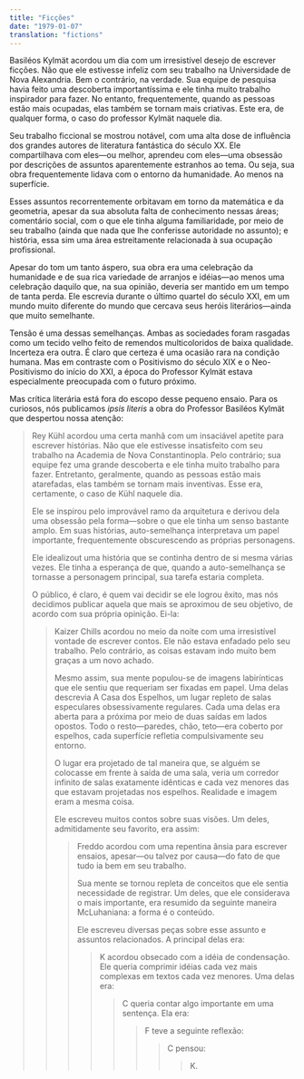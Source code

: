 ```yaml
---
title: "Ficções"
date: "1979-01-07"
translation: "fictions"
---
```


Basiléos Kylmät acordou um dia com um irresistível desejo de escrever ficções. Não que ele estivesse infeliz com seu trabalho na Universidade de Nova Alexandria. Bem o contrário, na verdade. Sua equipe de pesquisa havia feito uma descoberta importantíssima e ele tinha muito trabalho inspirador para fazer. No entanto, frequentemente, quando as pessoas estão mais ocupadas, elas também se tornam mais criativas. Este era, de qualquer forma, o caso do professor Kylmät naquele dia.

Seu trabalho ficcional se mostrou notável, com uma alta dose de influência dos grandes autores de literatura fantástica do século XX. Ele compartilhava com eles—ou melhor, aprendeu com eles—uma obsessão por descrições de assuntos aparentemente estranhos ao tema. Ou seja, sua obra frequentemente lidava com o entorno da humanidade. Ao menos na superfície.

Esses assuntos recorrentemente orbitavam em torno da matemática e da geometria, apesar da sua absoluta falta de conhecimento nessas áreas; comentário social, com o que ele tinha alguma familiaridade, por meio de seu trabalho (ainda que nada que lhe conferisse autoridade no assunto); e história, essa sim uma área estreitamente relacionada à sua ocupação profissional.

Apesar do tom um tanto áspero, sua obra era uma celebração da humanidade e de sua rica variedade de arranjos e idéias—ao menos uma celebração daquilo que, na sua opinião, deveria ser mantido em um tempo de tanta perda. Ele escrevia durante o último quartel do século XXI, em um mundo muito diferente do mundo que cercava seus heróis literários—ainda que muito semelhante.

Tensão é uma dessas semelhanças. Ambas as sociedades foram rasgadas como um tecido velho feito de remendos multicoloridos de baixa qualidade. Incerteza era outra. É claro que certeza é uma ocasião rara na condição humana. Mas em contraste com o Positivismo do século XIX e o Neo-Positivismo do início do XXI, a época do Professor Kylmät estava especialmente preocupada com o futuro próximo.

Mas crítica literária está fora do escopo desse pequeno ensaio. Para os curiosos, nós publicamos *ipsis literis* a obra do Professor Basiléos Kylmät que despertou nossa atenção:

> Rey Kühl acordou uma certa manhã com um insaciável apetite para escrever histórias. Não que ele estivesse insatisfeito com seu trabalho na Academia de Nova Constantinopla. Pelo contrário; sua equipe fez uma grande descoberta e ele tinha muito trabalho para fazer. Entretanto, geralmente, quando as pessoas estão mais atarefadas, elas também se tornam mais inventivas. Esse era, certamente, o caso de Kühl naquele dia.
> 
> Ele se inspirou pelo improvável ramo da arquitetura e derivou dela uma obsessão pela forma—sobre o que ele tinha um senso bastante amplo. Em suas histórias, auto-semelhança interpretava um papel importante, frequentemente obscurescendo as próprias personagens.
> 
> Ele idealizout uma história que se continha dentro de si mesma várias vezes. Ele tinha a esperança de que, quando a auto-semelhança se tornasse a personagem principal, sua tarefa estaria completa.
> 
> O público, é claro, é quem vai decidir se ele logrou êxito, mas nós decidimos publicar aquela que mais se aproximou de seu objetivo, de acordo com sua própria opinição. Ei-la:
> 
>> Kaizer Chills acordou no meio da noite com uma irresistível vontade de escrever contos. Ele não estava enfadado pelo seu trabalho. Pelo contrário, as coisas estavam indo muito bem graças a um novo achado.
>> 
>> Mesmo assim, sua mente populou-se de imagens labirínticas que ele sentiu que requeriam ser fixadas em papel. Uma delas descrevia A Casa dos Espelhos, um lugar repleto de salas especulares obsessivamente regulares. Cada uma delas era aberta para a próxima por meio de duas saídas em lados opostos. Todo o resto—paredes, chão, teto—era coberto por espelhos, cada superfície refletia compulsivamente seu entorno.
>> 
>> O lugar era projetado de tal maneira que, se alguém se colocasse em frente à saída de uma sala, veria um corredor infinito de salas exatamente idênticas e cada vez menores das que estavam projetadas nos espelhos. Realidade e imagem eram a mesma coisa.
>> 
>> Ele escreveu muitos contos sobre suas visões. Um deles, admitidamente seu favorito, era assim:
>> 
>>> Freddo acordou com uma repentina ânsia para escrever ensaios, apesar—ou talvez por causa—do fato de que tudo ia bem em seu trabalho.
>>> 
>>> Sua mente se tornou repleta de conceitos que ele sentia necessidade de registrar. Um deles, que ele considerava o mais importante, era resumido da seguinte maneira McLuhaniana: a forma é o conteúdo.
>>> 
>>> Ele escreveu diversas peças sobre esse assunto e assuntos relacionados. A principal delas era:
>>> 
>>>> K acordou obsecado com a idéia de condensação. Ele queria comprimir idéias cada vez mais complexas em textos cada vez menores. Uma delas era:
>>>> 
>>>>> C queria contar algo importante em uma sentença. Ela era:
>>>>> 
>>>>>> F teve a seguinte reflexão:
>>>>>> 
>>>>>>> C pensou:
>>>>>>> 
>>>>>>>> K.
